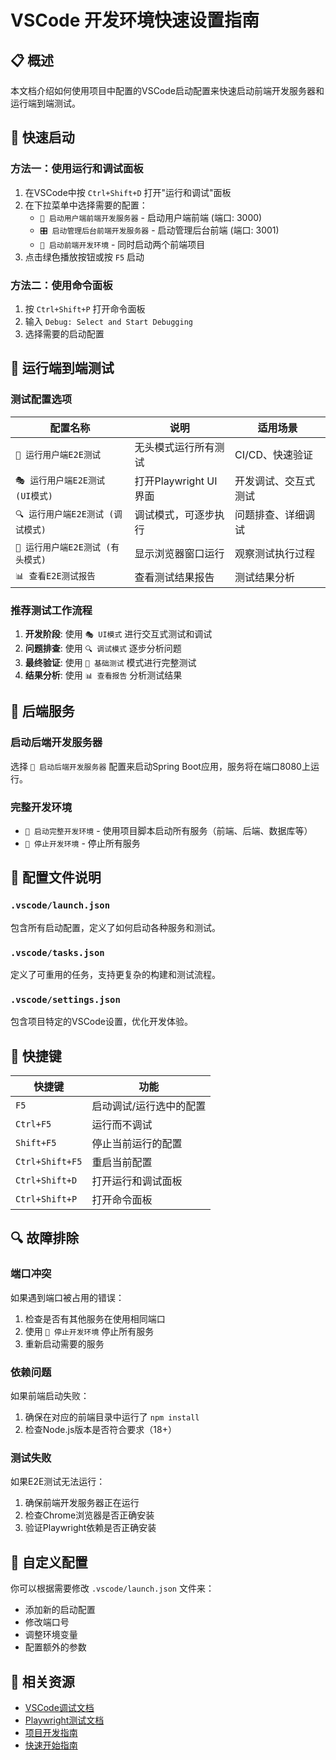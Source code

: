 # VSCode 开发环境快速设置指南

## 📋 概述

本文档介绍如何使用项目中配置的VSCode启动配置来快速启动前端开发服务器和运行端到端测试。

## 🚀 快速启动

### 方法一：使用运行和调试面板

1. 在VSCode中按 `Ctrl+Shift+D` 打开"运行和调试"面板
2. 在下拉菜单中选择需要的配置：
   - `🚀 启动用户端前端开发服务器` - 启动用户端前端 (端口: 3000)
   - `🎛️ 启动管理后台前端开发服务器` - 启动管理后台前端 (端口: 3001)
   - `🌟 启动前端开发环境` - 同时启动两个前端项目
3. 点击绿色播放按钮或按 `F5` 启动

### 方法二：使用命令面板

1. 按 `Ctrl+Shift+P` 打开命令面板
2. 输入 `Debug: Select and Start Debugging`
3. 选择需要的启动配置

## 🧪 运行端到端测试

### 测试配置选项

| 配置名称 | 说明 | 适用场景 |
|---------|------|----------|
| `🧪 运行用户端E2E测试` | 无头模式运行所有测试 | CI/CD、快速验证 |
| `🎭 运行用户端E2E测试 (UI模式)` | 打开Playwright UI界面 | 开发调试、交互式测试 |
| `🔍 运行用户端E2E测试 (调试模式)` | 调试模式，可逐步执行 | 问题排查、详细调试 |
| `👀 运行用户端E2E测试 (有头模式)` | 显示浏览器窗口运行 | 观察测试执行过程 |
| `📊 查看E2E测试报告` | 查看测试结果报告 | 测试结果分析 |

### 推荐测试工作流程

1. **开发阶段**: 使用 `🎭 UI模式` 进行交互式测试和调试
2. **问题排查**: 使用 `🔍 调试模式` 逐步分析问题
3. **最终验证**: 使用 `🧪 基础测试` 模式进行完整测试
4. **结果分析**: 使用 `📊 查看报告` 分析测试结果

## 🔧 后端服务

### 启动后端开发服务器

选择 `🔧 启动后端开发服务器` 配置来启动Spring Boot应用，服务将在端口8080上运行。

### 完整开发环境

- `🚀 启动完整开发环境` - 使用项目脚本启动所有服务（前端、后端、数据库等）
- `🛑 停止开发环境` - 停止所有服务

## 📁 配置文件说明

### `.vscode/launch.json`
包含所有启动配置，定义了如何启动各种服务和测试。

### `.vscode/tasks.json`
定义了可重用的任务，支持更复杂的构建和测试流程。

### `.vscode/settings.json`
包含项目特定的VSCode设置，优化开发体验。

## 🎯 快捷键

| 快捷键 | 功能 |
|--------|------|
| `F5` | 启动调试/运行选中的配置 |
| `Ctrl+F5` | 运行而不调试 |
| `Shift+F5` | 停止当前运行的配置 |
| `Ctrl+Shift+F5` | 重启当前配置 |
| `Ctrl+Shift+D` | 打开运行和调试面板 |
| `Ctrl+Shift+P` | 打开命令面板 |

## 🔍 故障排除

### 端口冲突
如果遇到端口被占用的错误：
1. 检查是否有其他服务在使用相同端口
2. 使用 `🛑 停止开发环境` 停止所有服务
3. 重新启动需要的服务

### 依赖问题
如果前端启动失败：
1. 确保在对应的前端目录中运行了 `npm install`
2. 检查Node.js版本是否符合要求（18+）

### 测试失败
如果E2E测试无法运行：
1. 确保前端开发服务器正在运行
2. 检查Chrome浏览器是否正确安装
3. 验证Playwright依赖是否正确安装

## 📝 自定义配置

你可以根据需要修改 `.vscode/launch.json` 文件来：
- 添加新的启动配置
- 修改端口号
- 调整环境变量
- 配置额外的参数

## 🔗 相关资源

- [VSCode调试文档](https://code.visualstudio.com/docs/editor/debugging)
- [Playwright测试文档](https://playwright.dev/)
- [项目开发指南](./DEVELOPMENT.md)
- [快速开始指南](./QUICK_START.md)
